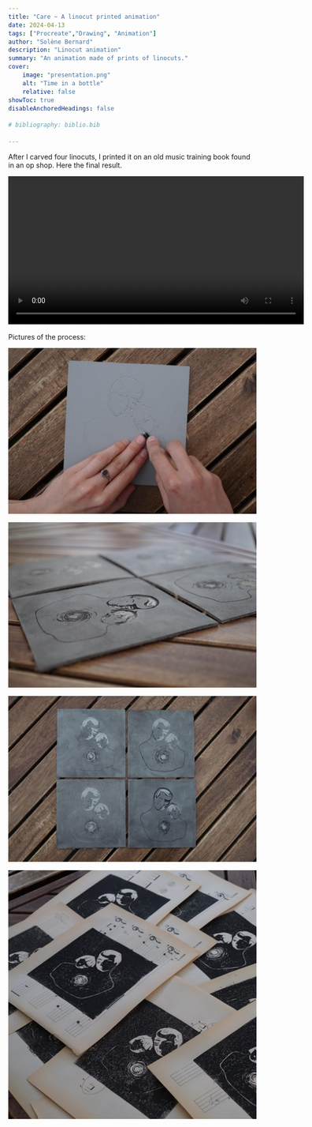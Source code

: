 ```yaml
---
title: "Care ~ A linocut printed animation"
date: 2024-04-13
tags: ["Procreate","Drawing", "Animation"]
author: "Solène Bernard"
description: "Linocut animation" 
summary: "An animation made of prints of linocuts." 
cover:
    image: "presentation.png"
    alt: "Time in a bottle"
    relative: false
showToc: true
disableAnchoredHeadings: false

# bibliography: biblio.bib

---
```


After I carved four linocuts, I printed it on an old music training book found in an op shop. Here the final result.

<video src="animation.MP4" controls width="600"></video>

Pictures of the process:

![](image3.jpeg)

![](image1.jpeg)

![](image4.jpeg)

![](image2.jpeg)


